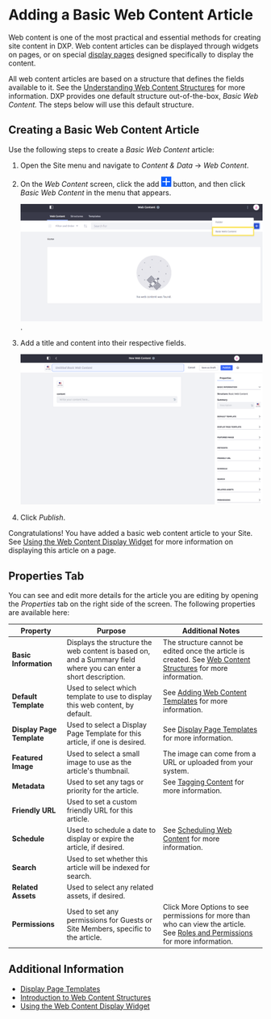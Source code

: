 # Adding a Basic Web Content Article

Web content is one of the most practical and essential methods for creating site content in DXP. Web content articles can be displayed through widgets on pages, or on special [display pages](../../../site-building/displaying-content/using-fragments/using-display-page-templates/creating-a-display-page-template.md) designed specifically to display the content.

All web content articles are based on a structure that defines the fields available to it. See the [Understanding Web Content Structures](../web-content-structures/understanding-web-content-structures.md) for more information. DXP provides one default structure out-of-the-box, _Basic Web Content._ The steps below will use this default structure.

## Creating a Basic Web Content Article

Use the following steps to create a _Basic Web Content_ article:

1. Open the Site menu and navigate to _Content & Data_ → _Web Content_.

1. On the _Web Content_ screen, click the add ![Add icon](../../../images/icon-add.png) button, and then click _Basic Web Content_ in the menu that appears.

    ![The Web Content administration page.](./adding-a-basic-web-content-article/images/01.png).

1. Add a title and content into their respective fields.

    ![The edit screen for a new web content article.](./adding-a-basic-web-content-article/images/02.png)

1. Click _Publish_.

Congratulations! You have added a basic web content article to your Site. See [Using the Web Content Display Widget](../../../site-building/displaying-content/using-the-web-content-display-widget/web-content-display.md) for more information on displaying this article on a page.

## Properties Tab

You can see and edit more details for the article you are editing by opening the _Properties_ tab on the right side of the screen. The following properties are available here:

| **Property**              | **Purpose**                                                                                                      | **Additional Notes**                                                                                                                                                                                                         |
| ------------------------- | ---------------------------------------------------------------------------------------------------------------- | ---------------------------------------------------------------------------------------------------------------------------------------------------------------------------------------------------------------------------- |
| **Basic Information**     | Displays the structure the web content is based on, and a Summary field where you can enter a short description. | The structure cannot be edited once the article is created. See [Web Content Structures](../web-content-structures/understanding-web-content-structures.md) for more information.                                            |
| **Default Template**      | Used to select which template to use to display this web content, by default.                                    | See [Adding Web Content Templates](../web-content-templates/creating-web-content-templates.md) for more information.                                                                                                         |
| **Display Page Template** | Used to select a Display Page Template for this article, if one is desired.                                      | See [Display Page Templates](../../../site-building/displaying-content/using-fragments/using-display-page-templates/creating-a-display-page-template.md) for more information.                                               |
| **Featured Image**        | Used to select a small image to use as the article's thumbnail.                                                  | The image can come from a URL or uploaded from your system.                                                                                                                                                                  |
| **Metadata**              | Used to set any tags or priority for the article.                                                                | See [Tagging Content](../../tags_and_categories.html) for more information.                                                                                                                                                  |
| **Friendly URL**          | Used to set a custom friendly URL for this article.                                                              |                                                                                                                                                                                                                              |
| **Schedule**              | Used to schedule a date to display or expire the article, if desired.                                            | See [Scheduling Web Content](https://help.liferay.com/hc/en-us/articles/360029042011-Scheduling-Web-Content-Publication) for more information.                                                                               |
| **Search**                | Used to set whether this article will be indexed for search.                                                     |                                                                                                                                                                                                                              |
| **Related Assets**        | Used to select any related assets, if desired.                                                                   |                                                                                                                                                                                                                              |
| **Permissions**           | Used to set any permissions for Guests or Site Members, specific to the article.                                 | Click More Options to see permissions for more than who can view the article. See [Roles and Permissions](../../../users-and-permissions/roles-and-permissions/understanding-roles-and-permissions.md) for more information. |

## Additional Information

-   [Display Page Templates](../../../site-building/displaying-content/using-fragments/using-display-page-templates/creating-a-display-page-template.md)
-   [Introduction to Web Content Structures](../web-content-structures/understanding-web-content-structures.md)
-   [Using the Web Content Display Widget](../../../site-building/displaying-content/using-the-web-content-display-widget/web-content-display.md)
